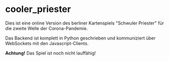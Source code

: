 # cooler_priester

Dies ist eine online Version des berliner Kartenspiels "Schwuler Priester" für die zweite Welle der Corona-Pandemie.

Das Backend ist komplett in Python geschrieben und kommuniziert über WebSockets mit den Javascript-Clients.

<b>Achtung!</b> Das Spiel ist noch nicht lauffähig!
